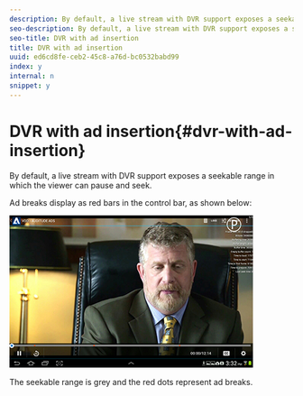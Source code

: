 ```yaml
---
description: By default, a live stream with DVR support exposes a seekable range in which the viewer can pause and seek.
seo-description: By default, a live stream with DVR support exposes a seekable range in which the viewer can pause and seek.
seo-title: DVR with ad insertion
title: DVR with ad insertion
uuid: ed6cd8fe-ceb2-45c8-a76d-bc0532babd99
index: y
internal: n
snippet: y
---
```


# DVR with ad insertion{#dvr-with-ad-insertion}

By default, a live stream with DVR support exposes a seekable range in which the viewer can pause and seek.

Ad breaks display as red bars in the control bar, as shown below:

<a id="fig_720DD22D2318485EAB4BEA55C30D5ECF"></a>

![](assets/dvr-with-ads.jpg)

The seekable range is grey and the red dots represent ad breaks. 
